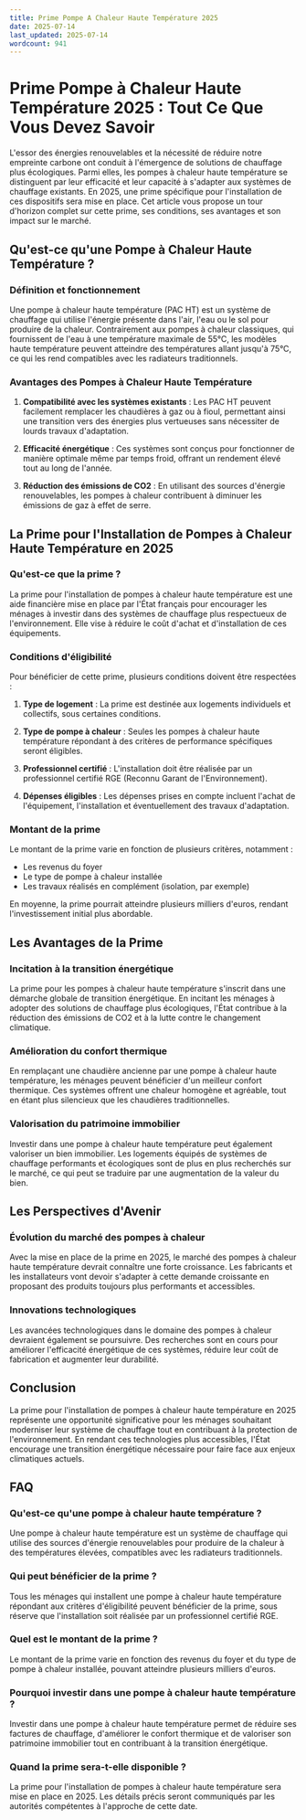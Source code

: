 ```yaml
---
title: Prime Pompe A Chaleur Haute Température 2025
date: 2025-07-14
last_updated: 2025-07-14
wordcount: 941
---
```


# Prime Pompe à Chaleur Haute Température 2025 : Tout Ce Que Vous Devez Savoir

L'essor des énergies renouvelables et la nécessité de réduire notre empreinte carbone ont conduit à l'émergence de solutions de chauffage plus écologiques. Parmi elles, les pompes à chaleur haute température se distinguent par leur efficacité et leur capacité à s'adapter aux systèmes de chauffage existants. En 2025, une prime spécifique pour l'installation de ces dispositifs sera mise en place. Cet article vous propose un tour d'horizon complet sur cette prime, ses conditions, ses avantages et son impact sur le marché.

## Qu'est-ce qu'une Pompe à Chaleur Haute Température ?

### Définition et fonctionnement

Une pompe à chaleur haute température (PAC HT) est un système de chauffage qui utilise l'énergie présente dans l'air, l'eau ou le sol pour produire de la chaleur. Contrairement aux pompes à chaleur classiques, qui fournissent de l'eau à une température maximale de 55°C, les modèles haute température peuvent atteindre des températures allant jusqu'à 75°C, ce qui les rend compatibles avec les radiateurs traditionnels.

### Avantages des Pompes à Chaleur Haute Température

1. **Compatibilité avec les systèmes existants** : Les PAC HT peuvent facilement remplacer les chaudières à gaz ou à fioul, permettant ainsi une transition vers des énergies plus vertueuses sans nécessiter de lourds travaux d'adaptation.
   
2. **Efficacité énergétique** : Ces systèmes sont conçus pour fonctionner de manière optimale même par temps froid, offrant un rendement élevé tout au long de l'année.

3. **Réduction des émissions de CO2** : En utilisant des sources d'énergie renouvelables, les pompes à chaleur contribuent à diminuer les émissions de gaz à effet de serre.

## La Prime pour l'Installation de Pompes à Chaleur Haute Température en 2025

### Qu'est-ce que la prime ?

La prime pour l'installation de pompes à chaleur haute température est une aide financière mise en place par l'État français pour encourager les ménages à investir dans des systèmes de chauffage plus respectueux de l'environnement. Elle vise à réduire le coût d'achat et d'installation de ces équipements.

### Conditions d'éligibilité

Pour bénéficier de cette prime, plusieurs conditions doivent être respectées :

1. **Type de logement** : La prime est destinée aux logements individuels et collectifs, sous certaines conditions.

2. **Type de pompe à chaleur** : Seules les pompes à chaleur haute température répondant à des critères de performance spécifiques seront éligibles.

3. **Professionnel certifié** : L'installation doit être réalisée par un professionnel certifié RGE (Reconnu Garant de l'Environnement).

4. **Dépenses éligibles** : Les dépenses prises en compte incluent l'achat de l'équipement, l'installation et éventuellement des travaux d'adaptation.

### Montant de la prime

Le montant de la prime varie en fonction de plusieurs critères, notamment :

- Les revenus du foyer
- Le type de pompe à chaleur installée
- Les travaux réalisés en complément (isolation, par exemple)

En moyenne, la prime pourrait atteindre plusieurs milliers d'euros, rendant l'investissement initial plus abordable.

## Les Avantages de la Prime

### Incitation à la transition énergétique

La prime pour les pompes à chaleur haute température s'inscrit dans une démarche globale de transition énergétique. En incitant les ménages à adopter des solutions de chauffage plus écologiques, l'État contribue à la réduction des émissions de CO2 et à la lutte contre le changement climatique.

### Amélioration du confort thermique

En remplaçant une chaudière ancienne par une pompe à chaleur haute température, les ménages peuvent bénéficier d'un meilleur confort thermique. Ces systèmes offrent une chaleur homogène et agréable, tout en étant plus silencieux que les chaudières traditionnelles.

### Valorisation du patrimoine immobilier

Investir dans une pompe à chaleur haute température peut également valoriser un bien immobilier. Les logements équipés de systèmes de chauffage performants et écologiques sont de plus en plus recherchés sur le marché, ce qui peut se traduire par une augmentation de la valeur du bien.

## Les Perspectives d'Avenir

### Évolution du marché des pompes à chaleur

Avec la mise en place de la prime en 2025, le marché des pompes à chaleur haute température devrait connaître une forte croissance. Les fabricants et les installateurs vont devoir s'adapter à cette demande croissante en proposant des produits toujours plus performants et accessibles.

### Innovations technologiques

Les avancées technologiques dans le domaine des pompes à chaleur devraient également se poursuivre. Des recherches sont en cours pour améliorer l'efficacité énergétique de ces systèmes, réduire leur coût de fabrication et augmenter leur durabilité.

## Conclusion

La prime pour l'installation de pompes à chaleur haute température en 2025 représente une opportunité significative pour les ménages souhaitant moderniser leur système de chauffage tout en contribuant à la protection de l'environnement. En rendant ces technologies plus accessibles, l'État encourage une transition énergétique nécessaire pour faire face aux enjeux climatiques actuels.

## FAQ

### Qu'est-ce qu'une pompe à chaleur haute température ?

Une pompe à chaleur haute température est un système de chauffage qui utilise des sources d'énergie renouvelables pour produire de la chaleur à des températures élevées, compatibles avec les radiateurs traditionnels.

### Qui peut bénéficier de la prime ?

Tous les ménages qui installent une pompe à chaleur haute température répondant aux critères d'éligibilité peuvent bénéficier de la prime, sous réserve que l'installation soit réalisée par un professionnel certifié RGE.

### Quel est le montant de la prime ?

Le montant de la prime varie en fonction des revenus du foyer et du type de pompe à chaleur installée, pouvant atteindre plusieurs milliers d'euros.

### Pourquoi investir dans une pompe à chaleur haute température ?

Investir dans une pompe à chaleur haute température permet de réduire ses factures de chauffage, d'améliorer le confort thermique et de valoriser son patrimoine immobilier tout en contribuant à la transition énergétique.

### Quand la prime sera-t-elle disponible ?

La prime pour l'installation de pompes à chaleur haute température sera mise en place en 2025. Les détails précis seront communiqués par les autorités compétentes à l'approche de cette date.
